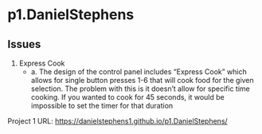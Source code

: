 # p1.DanielStephens


## Issues
1. Express Cook
   - a.	The design of the control panel includes “Express Cook” which allows for single button presses 1-6 that will cook food for the given selection. The problem with this is it doesn’t allow for specific time cooking. If you wanted to cook for 45 seconds, it would be impossible to set the timer for that duration

Project 1 URL: https://danielstephens1.github.io/p1.DanielStephens/

